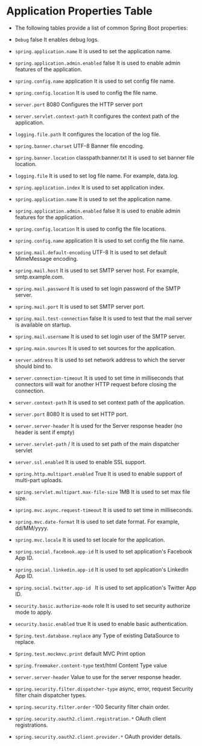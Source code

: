 # Application Properties Table
* The following tables provide a list of common Spring Boot properties:

* `Debug`	false	It enables debug logs.
* `spring.application.name`		It is used to set the application name.
* `spring.application.admin.enabled`	false	It is used to enable admin features of the application.
* `spring.config.name`	application	It is used to set config file name.
* `spring.config.location`		It is used to config the file name.
* `server.port`	8080	Configures the HTTP server port
* `server.servlet.context-path`		It configures the context path of the application.
* `logging.file.path`		It configures the location of the log file.
* `spring.banner.charset`	UTF-8	Banner file encoding.
* `spring.banner.location`	classpath:banner.txt	It is used to set banner file location.
* `logging.file`		It is used to set log file name. For example, data.log.
* `spring.application.index`		It is used to set application index.
* `spring.application.name`		It is used to set the application name.
* `spring.application.admin.enabled`	false	It is used to enable admin features for the application.
* `spring.config.location`		It is used to config the file locations.
* `spring.config.name`	application	It is used to set config the file name.
* `spring.mail.default-encoding`	UTF-8	It is used to set default MimeMessage encoding.
* `spring.mail.host`		It is used to set SMTP server host. For example, smtp.example.com.
* `spring.mail.password`		It is used to set login password of the SMTP server.
* `spring.mail.port`		It is used to set SMTP server port.
* `spring.mail.test-connection`	false	It is used to test that the mail server is available on startup.
* `spring.mail.username`		It is used to set login user of the SMTP server.
* `spring.main.sources`		It is used to set sources for the application.
* `server.address`		It is used to set network address to which the server should bind to.
* `server.connection-timeout`		It is used to set time in milliseconds that connectors will wait for another HTTP request before closing the connection.
* `server.context-path`		It is used to set context path of the application.
* `server.port`	8080	It is used to set HTTP port.
* `server.server-header`		It is used for the Server response header (no header is sent if empty)
* `server.servlet-path`	/	It is used to set path of the main dispatcher servlet
* `server.ssl.enabled`		It is used to enable SSL support.
* `spring.http.multipart.enabled`	True	It is used to enable support of multi-part uploads.
* `spring.servlet.multipart.max-file-size`	1MB	It is used to set max file size.
* `spring.mvc.async.request-timeout`		It is used to set time in milliseconds.
* `spring.mvc.date-format`		It is used to set date format. For example, dd/MM/yyyy.
* `spring.mvc.locale`		It is used to set locale for the application.
* `spring.social.facebook.app-id`		It is used to set application's Facebook App ID.
* `spring.social.linkedin.app-id`		It is used to set application's LinkedIn App ID.
* `spring.social.twitter.app-id	`	It is used to set application's Twitter App ID.
* `security.basic.authorize-mode`	role	It is used to set security authorize mode to apply.
* `security.basic.enabled`	true	It is used to enable basic authentication.
* `Spring.test.database.replace`	any	Type of existing DataSource to replace.
* `Spring.test.mockmvc.print`	default	MVC Print option
* `spring.freemaker.content-type`	text/html	Content Type value
* `server.server-header`		Value to use for the server response header.
* `spring.security.filter.dispatcher-type`	async, error, request	Security filter chain dispatcher types.
* `spring.security.filter.order`	-100	Security filter chain order.
* `spring.security.oauth2.client.registration.*`		OAuth client registrations.
* `spring.security.oauth2.client.provider.*`		OAuth provider details.
